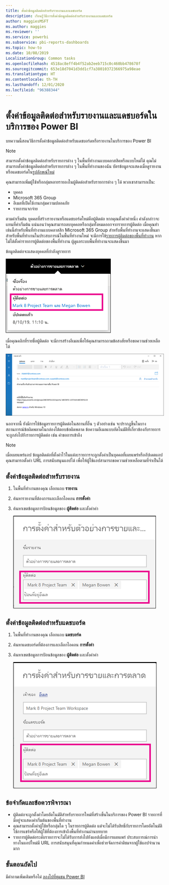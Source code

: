 ```yaml
---
title: ตั้งค่าข้อมูลติดต่อสำหรับรายงานและแดชบอร์ด
description: เรียนรู้วิธีการตั้งค่าข้อมูลติดต่อสำหรับรายงานและแดชบอร์ด
author: maggiesMSFT
ms.author: maggies
ms.reviewer: ''
ms.service: powerbi
ms.subservice: pbi-reports-dashboards
ms.topic: how-to
ms.date: 10/08/2019
LocalizationGroup: Common tasks
ms.openlocfilehash: 4518ac8eff4b4f52ab2eeb715c0c460bb478678f
ms.sourcegitcommit: 653e18d7041d3dd1cf7a38010372366975a98eae
ms.translationtype: HT
ms.contentlocale: th-TH
ms.lasthandoff: 12/01/2020
ms.locfileid: "96388344"
---
```

# <a name="set-contact-information-for-reports-and-dashboards-in-the-power-bi-service"></a>ตั้งค่าข้อมูลติดต่อสำหรับรายงานและแดชบอร์ดในบริการของ Power BI
บทความนี้สอนวิธีการตั้งค่าข้อมูลติดต่อสำหรับแดชบอร์ดหรือรายงานในบริการของ Power BI

> [!NOTE]
> สามารถตั้งค่าข้อมูลติดต่อสำหรับรายการต่าง ๆ ในพื้นที่ทำงานแบบคลาสสิคหรือแบบใหม่ได้ คุณไม่สามารถตั้งค่าข้อมูลติดต่อสำหรับรายการต่าง ๆ ในพื้นที่ทำงานของฉัน บัตรข้อมูลจะแสดงเมื่อดูรายงานหรือแดชบอร์ดใน[รูปลักษณ์ใหม่](../consumer/service-new-look.md)

คุณสามารถเพิ่มผู้ใช้หรือกลุ่มหลายรายลงในผู้ติดต่อสำหรับรายการต่าง ๆ ได้ พวกเขาสามารถเป็น:
* บุคคล
* Microsoft 365 Group
* อีเมลที่เปิดใช้งานกลุ่มความปลอดภัย
* รายการแจกจ่าย

ตามค่าเริ่มต้น บุคคลที่สร้างรายงานหรือแดชบอร์ดใหม่คือผู้ติดต่อ หากคุณตั้งค่าค่าหนึ่ง ค่าดังกล่าวจะแทนที่ค่าเริ่มต้น แน่นอนว่าคุณสามารถลบบุคคลหรือกลุ่มทั้งหมดออกจากรายการผู้ติดต่อ เมื่อคุณทำเช่นนี้สำหรับพื้นที่ทำงานแบบคลาสสิก Microsoft 365 Group สำหรับพื้นที่ทำงานจะแสดงขึ้นมา สำหรับพื้นที่ทำงานในประสบการณ์ในพื้นที่ทำงานใหม่ จะมีการใช้[รายการผู้ติดต่อของพื้นที่ทำงาน](../collaborate-share/service-create-the-new-workspaces.md#create-a-contact-list) หากไม่ได้ตั้งค่ารายการผู้ติดต่อของพื้นที่ทำงาน ผู้ดูแลระบบพื้นที่ทำงานจะแสดงขึ้นมา

ข้อมูลติดต่อจะแสดงบุคคลที่กำลังดูรายการ 

 ![ผู้ติดต่อของรายงานการบริการ](media/service-item-contact/service-report-contact.png)

เมื่อคุณคลิกที่รายชื่อผู้ติดต่อ จะมีการสร้างอีเมลเพื่อให้คุณสามารถถามข้อสงสัยหรือขอความช่วยเหลือได้ 

 ![อีเมลผู้ติดต่อการบริการ](media/service-item-contact/service-contact-email.png)
 
นอกจากนี้ ยังมีการใช้ข้อมูลรายการผู้ติดต่อในสถานที่อื่น ๆ ตัวอย่างเช่น จะปรากฏขึ้นในบางสถานการณ์ข้อผิดพลาดในกล่องโต้ตอบข้อผิดพลาด ข้อความอีเมลแบบอัตโนมัติที่เกี่ยวข้องกับรายการจะถูกส่งไปยังรายการผู้ติดต่อ เช่น คำขอการเข้าถึง 

> [!NOTE]
> เมื่อเผยแพร่แอป ข้อมูลติดต่อที่ตั้งค่าไว้ในแต่ละรายการจะถูกตั้งค่าเป็นบุคคลที่เผยแพร่หรืออัปเดตแอป คุณสามารถตั้งค่า URL การสนับสนุนแอปได้ เพื่อให้ผู้ใช้แอปสามารถขอความช่วยเหลือตามที่จำเป็นได้

## <a name="set-contact-information-for-a-report"></a>ตั้งค่าข้อมูลติดต่อสำหรับรายงาน
1. ในพื้นที่ทำงานของคุณ เลือกแถบ **รายงาน**
2. ค้นหารายงานที่ต้องการและเลือกไอคอน **การตั้งค่า**
3. ค้นหาเขตข้อมูลการป้อนข้อมูลของ **ผู้ติดต่อ** และตั้งค่าค่า

     ![การตั้งค่าผู้ติดต่อของรายงานการบริการ](media/service-item-contact/service-report-contact-setting.png)

## <a name="set-contact-information-for-a-dashboard"></a>ตั้งค่าข้อมูลติดต่อสำหรับแดชบอร์ด
1. ในพื้นที่ทำงานของคุณ เลือกแถบ **แดชบอร์ด**
2. ค้นหาแดชบอร์ดที่ต้องการและเลือกไอคอน **การตั้งค่า**
3. ค้นหาเขตข้อมูลการป้อนข้อมูลของ **ผู้ติดต่อ** และตั้งค่าค่า

     ![การตั้งค่าผู้ติดต่อของแดชบอร์ดการบริการ](media/service-item-contact/service-dashboard-contact-setting.png)

## <a name="limitations-and-considerations"></a>ข้อจำกัดและข้อควรพิจารณา
* ผู้ติดต่อจะถูกตั้งค่าโดยอัตโนมัติสำหรับรายการใหม่ที่สร้างขึ้นในบริการของ Power BI รายการที่มีอยู่จะแสดงค่าเริ่มต้นของพื้นที่ทำงาน
* คุณสามารถตั้งค่าผู้ใช้หรือกลุ่มใด ๆ ในรายการผู้ติดต่อ แต่จะไม่ได้รับสิทธิ์กับรายการโดยอัตโนมัติ ใช้การแชร์หรือให้ผู้ใช้ที่ต้องการเข้าถึงพื้นที่ทำงานผ่านบทบาท 
* รายการผู้ติดต่อระดับรายการจะไม่ได้รับการส่งไปยังแอปเมื่อมีการเผยแพร่ ประสบการณ์การนำทางในแอปใหม่มี URL การสนับสนุนที่คุณกำหนดค่าเพื่อช่วยจัดการคำติชมจากผู้ใช้แอปจำนวนมาก


## <a name="next-steps"></a>ขั้นตอนถัดไป

มีคำถามเพิ่มเติมหรือไม่ [ลองไปที่ชุมชน Power BI](https://community.powerbi.com/)

